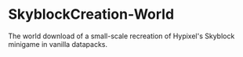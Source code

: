 # SkyblockCreation-World
 The world download of a small-scale recreation of Hypixel's Skyblock minigame in vanilla datapacks.

